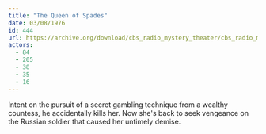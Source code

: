 ```yaml
---
title: "The Queen of Spades"
date: 03/08/1976
id: 444
url: https://archive.org/download/cbs_radio_mystery_theater/cbs_radio_mystery_theater-0401-0450.zip/cbs_radio_mystery_theater-0401-0450%2Fcbsrmt_0444_the_queen_of_spades.mp3
actors:
  - 84
  - 205
  - 38
  - 35
  - 16
---
```

Intent on the pursuit of a secret gambling technique from a wealthy countess, he accidentally kills her. Now she's back to seek vengeance on the Russian soldier that caused her untimely demise.